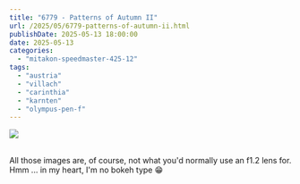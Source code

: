 ```yaml
---
title: "6779 - Patterns of Autumn II"
url: /2025/05/6779-patterns-of-autumn-ii.html
publishDate: 2025-05-13 18:00:00
date: 2025-05-13
categories:
  - "mitakon-speedmaster-425-12"
tags:
  - "austria"
  - "villach"
  - "carinthia"
  - "karnten"
  - "olympus-pen-f"
---
```

<div class="container">
<div class="center"><a target="_blank" href="https://d25zfm9zpd7gm5.cloudfront.net/1200x1200/2020/20201031_103525_lr.jpg"><img class="webfeedsFeaturedVisual" src="https://d25zfm9zpd7gm5.cloudfront.net/0600x0600/2020/20201031_103525_lr.jpg" /></a></div>
</div>
<br />

All those images are, of course, not what you'd normally use
an f1.2 lens for. Hmm ... in my heart, I'm no bokeh type
:grin:
